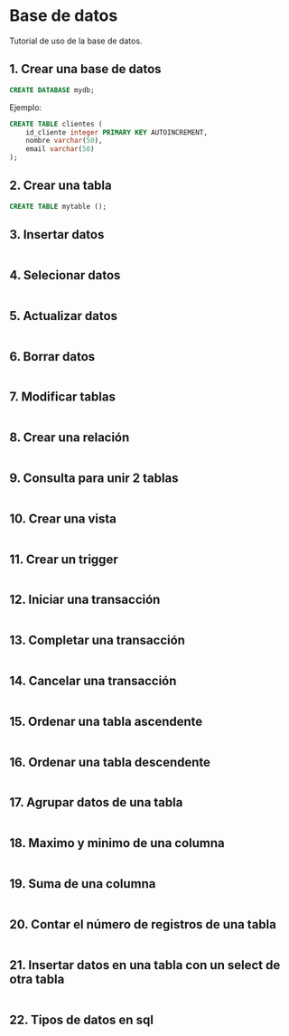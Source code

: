 # Base de datos

Tutorial de uso de la base de datos.

## 1. Crear una base de datos

```sql
CREATE DATABASE mydb;
```
Ejemplo:
```sql
CREATE TABLE clientes (
    id_cliente integer PRIMARY KEY AUTOINCREMENT,
    nombre varchar(50),
    email varchar(50)
);
```

## 2. Crear una tabla

```sql
CREATE TABLE mytable ();
```

## 3. Insertar datos

```sql
```

## 4. Selecionar datos

```sql
```

## 5. Actualizar datos

```sql
```

## 6. Borrar datos

```sql
```

## 7. Modificar tablas

```sql
```

## 8. Crear una relación

```sql
```

## 9. Consulta para unir 2 tablas

```sql
```

## 10. Crear una vista
```sql
```

## 11. Crear un trigger

```sql
```

## 12. Iniciar una transacción

```sql
```

## 13. Completar una transacción

```sql
```

## 14. Cancelar una transacción

```sql
```

## 15. Ordenar una tabla ascendente

```sql
```

## 16. Ordenar una tabla descendente

```sql
```

## 17. Agrupar datos de una tabla

```sql
```

## 18. Maximo y minimo de una columna

```sql
```

## 19. Suma de una columna

```sql
```

## 20. Contar el número de registros de una tabla

```sql
```

## 21. Insertar datos en una tabla con un select de otra tabla

```sql
```

## 22. Tipos de datos en sql
```sql
```